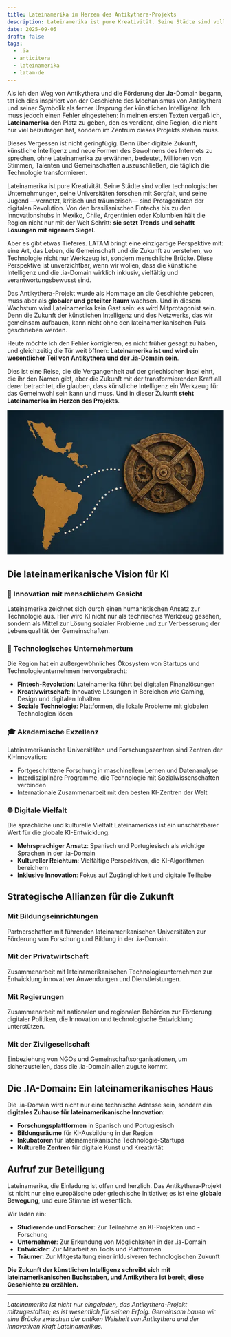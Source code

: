 ```yaml
---
title: Lateinamerika im Herzen des Antikythera-Projekts
description: Lateinamerika ist pure Kreativität. Seine Städte sind voller technologischer Unternehmungen, seine Universitäten forschen mit Sorgfalt, und seine Jugend —vernetzt, kritisch und träumerisch— sind Protagonisten der digitalen Revolution.
date: 2025-09-05
draft: false
tags:
  - .ia
  - anticitera
  - lateinamerika
  - latam-de
---
```


Als ich den Weg von Antikythera und die Förderung der **.ia**-Domain begann, tat ich dies inspiriert von der Geschichte des Mechanismus von Antikythera und seiner Symbolik als ferner Ursprung der künstlichen Intelligenz. Ich muss jedoch einen Fehler eingestehen: In meinen ersten Texten vergaß ich, **Lateinamerika** den Platz zu geben, den es verdient, eine Region, die nicht nur viel beizutragen hat, sondern im Zentrum dieses Projekts stehen muss.

Dieses Vergessen ist nicht geringfügig. Denn über digitale Zukunft, künstliche Intelligenz und neue Formen des Bewohnens des Internets zu sprechen, ohne Lateinamerika zu erwähnen, bedeutet, Millionen von Stimmen, Talenten und Gemeinschaften auszuschließen, die täglich die Technologie transformieren.

Lateinamerika ist pure Kreativität. Seine Städte sind voller technologischer Unternehmungen, seine Universitäten forschen mit Sorgfalt, und seine Jugend —vernetzt, kritisch und träumerisch— sind Protagonisten der digitalen Revolution. Von den brasilianischen Fintechs bis zu den Innovationshubs in Mexiko, Chile, Argentinien oder Kolumbien hält die Region nicht nur mit der Welt Schritt: **sie setzt Trends und schafft Lösungen mit eigenem Siegel**.

Aber es gibt etwas Tieferes. LATAM bringt eine einzigartige Perspektive mit: eine Art, das Leben, die Gemeinschaft und die Zukunft zu verstehen, wo Technologie nicht nur Werkzeug ist, sondern menschliche Brücke. Diese Perspektive ist unverzichtbar, wenn wir wollen, dass die künstliche Intelligenz und die .ia-Domain wirklich inklusiv, vielfältig und verantwortungsbewusst sind.

Das Antikythera-Projekt wurde als Hommage an die Geschichte geboren, muss aber als **globaler und geteilter Raum** wachsen. Und in diesem Wachstum wird Lateinamerika kein Gast sein: es wird Mitprotagonist sein. Denn die Zukunft der künstlichen Intelligenz und des Netzwerks, das wir gemeinsam aufbauen, kann nicht ohne den lateinamerikanischen Puls geschrieben werden.

Heute möchte ich den Fehler korrigieren, es nicht früher gesagt zu haben, und gleichzeitig die Tür weit öffnen: **Lateinamerika ist und wird ein wesentlicher Teil von Antikythera und der .ia-Domain sein**.

Dies ist eine Reise, die die Vergangenheit auf der griechischen Insel ehrt, die ihr den Namen gibt, aber die Zukunft mit der transformierenden Kraft all derer betrachtet, die glauben, dass künstliche Intelligenz ein Werkzeug für das Gemeinwohl sein kann und muss. Und in dieser Zukunft **steht Lateinamerika im Herzen des Projekts**.

![Eine Darstellung des Mechanismus von Antikythera neben einer Karte Südamerikas, die die Verbindung des Projekts mit Lateinamerika symbolisiert.](/img/LATAM.webp)

## Die lateinamerikanische Vision für KI

### **🌟 Innovation mit menschlichem Gesicht**
Lateinamerika zeichnet sich durch einen humanistischen Ansatz zur Technologie aus. Hier wird KI nicht nur als technisches Werkzeug gesehen, sondern als Mittel zur Lösung sozialer Probleme und zur Verbesserung der Lebensqualität der Gemeinschaften.

### **🚀 Technologisches Unternehmertum**
Die Region hat ein außergewöhnliches Ökosystem von Startups und Technologieunternehmen hervorgebracht:
- **Fintech-Revolution**: Lateinamerika führt bei digitalen Finanzlösungen
- **Kreativwirtschaft**: Innovative Lösungen in Bereichen wie Gaming, Design und digitalen Inhalten
- **Soziale Technologie**: Plattformen, die lokale Probleme mit globalen Technologien lösen

### **🎓 Akademische Exzellenz**
Lateinamerikanische Universitäten und Forschungszentren sind Zentren der KI-Innovation:
- Fortgeschrittene Forschung in maschinellem Lernen und Datenanalyse
- Interdisziplinäre Programme, die Technologie mit Sozialwissenschaften verbinden
- Internationale Zusammenarbeit mit den besten KI-Zentren der Welt

### **🌐 Digitale Vielfalt**
Die sprachliche und kulturelle Vielfalt Lateinamerikas ist ein unschätzbarer Wert für die globale KI-Entwicklung:
- **Mehrsprachiger Ansatz**: Spanisch und Portugiesisch als wichtige Sprachen in der .ia-Domain
- **Kultureller Reichtum**: Vielfältige Perspektiven, die KI-Algorithmen bereichern
- **Inklusive Innovation**: Fokus auf Zugänglichkeit und digitale Teilhabe

## Strategische Allianzen für die Zukunft

### **Mit Bildungseinrichtungen**
Partnerschaften mit führenden lateinamerikanischen Universitäten zur Förderung von Forschung und Bildung in der .ia-Domain.

### **Mit der Privatwirtschaft**
Zusammenarbeit mit lateinamerikanischen Technologieunternehmen zur Entwicklung innovativer Anwendungen und Dienstleistungen.

### **Mit Regierungen**
Zusammenarbeit mit nationalen und regionalen Behörden zur Förderung digitaler Politiken, die Innovation und technologische Entwicklung unterstützen.

### **Mit der Zivilgesellschaft**
Einbeziehung von NGOs und Gemeinschaftsorganisationen, um sicherzustellen, dass die .ia-Domain allen zugute kommt.

## Die .IA-Domain: Ein lateinamerikanisches Haus

Die .ia-Domain wird nicht nur eine technische Adresse sein, sondern ein **digitales Zuhause für lateinamerikanische Innovation**:

- **Forschungsplattformen** in Spanisch und Portugiesisch
- **Bildungsräume** für KI-Ausbildung in der Region
- **Inkubatoren** für lateinamerikanische Technologie-Startups
- **Kulturelle Zentren** für digitale Kunst und Kreativität

## Aufruf zur Beteiligung

Lateinamerika, die Einladung ist offen und herzlich. Das Antikythera-Projekt ist nicht nur eine europäische oder griechische Initiative; es ist eine **globale Bewegung**, und eure Stimme ist wesentlich.

Wir laden ein:
- **Studierende und Forscher**: Zur Teilnahme an KI-Projekten und -Forschung
- **Unternehmer**: Zur Erkundung von Möglichkeiten in der .ia-Domain
- **Entwickler**: Zur Mitarbeit an Tools und Plattformen
- **Träumer**: Zur Mitgestaltung einer inklusiveren technologischen Zukunft

**Die Zukunft der künstlichen Intelligenz schreibt sich mit lateinamerikanischen Buchstaben, und Antikythera ist bereit, diese Geschichte zu erzählen.**

---

*Lateinamerika ist nicht nur eingeladen, das Antikythera-Projekt mitzugestalten; es ist wesentlich für seinen Erfolg. Gemeinsam bauen wir eine Brücke zwischen der antiken Weisheit von Antikythera und der innovativen Kraft Lateinamerikas.*